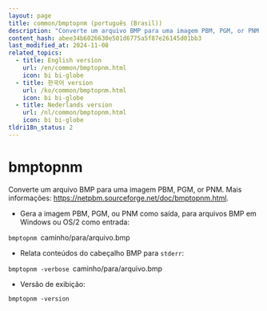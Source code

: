 ```yaml
---
layout: page
title: common/bmptopnm (português (Brasil))
description: "Converte um arquivo BMP para uma imagem PBM, PGM, or PNM."
content_hash: abee34b6026630e501d6775a5f87e26145d01bb3
last_modified_at: 2024-11-08
related_topics:
  - title: English version
    url: /en/common/bmptopnm.html
    icon: bi bi-globe
  - title: 한국어 version
    url: /ko/common/bmptopnm.html
    icon: bi bi-globe
  - title: Nederlands version
    url: /nl/common/bmptopnm.html
    icon: bi bi-globe
tldri18n_status: 2
---
```

# bmptopnm

Converte um arquivo BMP para uma imagem PBM, PGM, or PNM.
Mais informações: <https://netpbm.sourceforge.net/doc/bmptopnm.html>.

- Gera a imagem PBM, PGM, ou PNM como saída, para arquivos BMP em Windows ou OS/2 como entrada:

`bmptopnm `<span class="tldr-var badge badge-pill bg-dark-lm bg-white-dm text-white-lm text-dark-dm font-weight-bold">caminho/para/arquivo.bmp</span>

- Relata conteúdos do cabeçalho BMP para `stderr`:

`bmptopnm -verbose `<span class="tldr-var badge badge-pill bg-dark-lm bg-white-dm text-white-lm text-dark-dm font-weight-bold">caminho/para/arquivo.bmp</span>

- Versão de exibição:

`bmptopnm -version`
